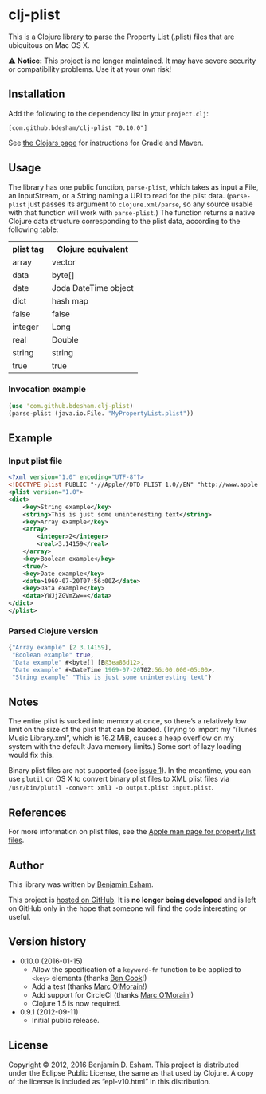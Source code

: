 # clj-plist

This is a Clojure library to parse the Property List (.plist) files that are ubiquitous on Mac OS X.

⚠️ **Notice:** This project is no longer maintained. It may have severe security or compatibility problems. Use it at your own risk!

## Installation

Add the following to the dependency list in your `project.clj`:

    [com.github.bdesham/clj-plist "0.10.0"]

See [the Clojars page][Clojars] for instructions for Gradle and Maven.

[Clojars]: https://clojars.org/com.github.bdesham/clj-plist

## Usage

The library has one public function, `parse-plist`, which takes as input a File, an InputStream, or a String naming a URI to read for the plist data.  (`parse-plist` just passes its argument to `clojure.xml/parse`, so any source usable with that function will work with `parse-plist`.)  The function returns a native Clojure data structure corresponding to the plist data, according to the following table:

<table>
	<tr>
		<th>plist tag</th>
		<th>Clojure equivalent</th>
	</tr>
	<tr><td>array</td><td>vector</td></tr>
	<tr><td>data</td><td>byte[]</td></tr>
	<tr><td>date</td><td>Joda DateTime object</td></tr>
	<tr><td>dict</td><td>hash map</td></tr>
	<tr><td>false</td><td>false</td></tr>
	<tr><td>integer</td><td>Long</td></tr>
	<tr><td>real</td><td>Double</td></tr>
	<tr><td>string</td><td>string</td></tr>
	<tr><td>true</td><td>true</td></tr>
</table>

### Invocation example

```clojure
(use 'com.github.bdesham.clj-plist)
(parse-plist (java.io.File. "MyPropertyList.plist"))
```

## Example

### Input plist file

```xml
<?xml version="1.0" encoding="UTF-8"?>
<!DOCTYPE plist PUBLIC "-//Apple//DTD PLIST 1.0//EN" "http://www.apple.com/DTDs/PropertyList-1.0.dtd">
<plist version="1.0">
<dict>
	<key>String example</key>
	<string>This is just some uninteresting text</string>
	<key>Array example</key>
	<array>
		<integer>2</integer>
		<real>3.14159</real>
	</array>
	<key>Boolean example</key>
	<true/>
	<key>Date example</key>
	<date>1969-07-20T07:56:00Z</date>
	<key>Data example</key>
	<data>YWJjZGVmZw==</data>
</dict>
</plist>
```

### Parsed Clojure version

```clojure
{"Array example" [2 3.14159],
 "Boolean example" true,
 "Data example" #<byte[] [B@3ea86d12>,
 "Date example" #<DateTime 1969-07-20T02:56:00.000-05:00>,
 "String example" "This is just some uninteresting text"}
```

## Notes

The entire plist is sucked into memory at once, so there’s a relatively low limit on the size of the plist that can be loaded. (Trying to import my “iTunes Music Library.xml”, which is 16.2 MiB, causes a heap overflow on my system with the default Java memory limits.) Some sort of lazy loading would fix this.

Binary plist files are not supported (see [issue 1]).  In the meantime, you can use `plutil` on OS X to convert binary plist files to XML plist files via `/usr/bin/plutil -convert xml1 -o output.plist input.plist`.

[issue 1]: https://github.com/bdesham/clj-plist/issues/1

## References

For more information on plist files, see the [Apple man page for property list files](https://developer.apple.com/library/mac/documentation/Darwin/Reference/ManPages/man5/plist.5.html).

## Author

This library was written by [Benjamin Esham](https://esham.io).

This project is [hosted on GitHub](https://github.com/bdesham/clj-plist). It is **no longer being developed** and is left on GitHub only in the hope that someone will find the code interesting or useful.

## Version history

* 0.10.0 (2016-01-15)
    * Allow the specification of a `keyword-fn` function to be applied to `<key>` elements (thanks [Ben Cook]!)
    * Add a test (thanks [Marc O’Morain]!)
    * Add support for CircleCI (thanks [Marc O’Morain]!)
    * Clojure 1.5 is now required.
* 0.9.1 (2012-09-11)
    * Initial public release.

[Ben Cook]: https://github.com/blx
[Marc O’Morain]: https://github.com/marcomorain

## License

Copyright © 2012, 2016 Benjamin D. Esham. This project is distributed under the Eclipse Public License, the same as that used by Clojure. A copy of the license is included as “epl-v10.html” in this distribution.
